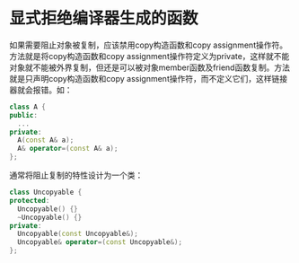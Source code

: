 # 显式拒绝编译器生成的函数

如果需要阻止对象被复制，应该禁用copy构造函数和copy assignment操作符。方法就是将copy构造函数和copy assignment操作符定义为private，这样就不能对象就不能被外界复制，但还是可以被对象member函数及friend函数复制。方法就是只声明copy构造函数和copy assignment操作符，而不定义它们，这样链接器就会报错。如：

```cpp
class A {
public:
  ...
private:
  A(const A& a);
  A& operator=(const A& a);
};
```

通常将阻止复制的特性设计为一个类：

```cpp
class Uncopyable {
protected:
  Uncopyable() {}
  ~Uncopyable() {}
private:
  Uncopyable(const Uncopyable&);
  Uncopyable& operator=(const Uncopyable&);
};
```
